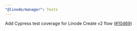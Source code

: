 ```yaml
---
"@linode/manager": Tests
---
```


Add Cypress test coverage for Linode Create v2 flow ([#10469](https://github.com/linode/manager/pull/10469))
